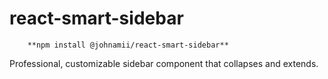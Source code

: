 # react-smart-sidebar

```
    **npm install @johnamii/react-smart-sidebar**
```

Professional, customizable sidebar component that collapses and extends.
